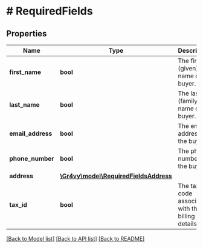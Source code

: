 # # RequiredFields

## Properties

Name | Type | Description | Notes
------------ | ------------- | ------------- | -------------
**first_name** | **bool** | The first (given) name of the buyer. | [optional] [readonly]
**last_name** | **bool** | The last (family) name of the buyer. | [optional] [readonly]
**email_address** | **bool** | The email address of the buyer. | [optional] [readonly]
**phone_number** | **bool** | The phone number of the buyer. | [optional] [readonly]
**address** | [**\Gr4vy\model\RequiredFieldsAddress**](RequiredFieldsAddress.md) |  | [optional]
**tax_id** | **bool** | The tax id code associated with the billing details. | [optional] [readonly]

[[Back to Model list]](../../README.md#models) [[Back to API list]](../../README.md#endpoints) [[Back to README]](../../README.md)
